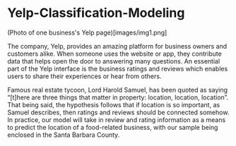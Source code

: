 # Yelp-Classification-Modeling

(Photo of one business's Yelp page)[images/img1.png]

The company, Yelp, provides an amazing platform for business owners and customers alike. When someone uses the website or app, they contribute data that helps open the door to answering many questions. An essential part of the Yelp interface is the business ratings and reviews which enables users to share their experiences or hear from others.

Famous real estate tycoon, Lord Harold Samuel, has been quoted as saying “[t]here are three things that matter in property: location, location, location”. That being said, the hypothesis follows that if location is so important, as Samuel describes, then ratings and reviews should be connected somehow. In practice, our model will take in review and rating information as a means to predict the location of a food-related business, with our sample being enclosed in the Santa Barbara County.




